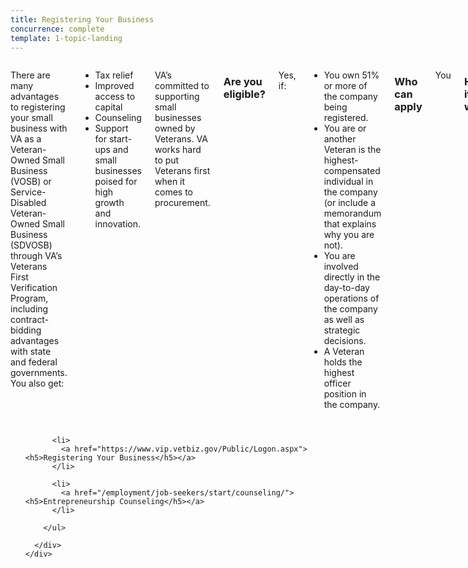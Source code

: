 ```yaml
---
title: Registering Your Business
concurrence: complete
template: 1-topic-landing
---
```


<div class="main" role="main" markdown="0">

<div class="section one" markdown="0">
<div class="primary" markdown="0">
<div class="row" markdown="0">
<div class="small-12 columns" markdown="1">

There are many advantages to registering your small business with VA as a Veteran-Owned Small Business (VOSB) or Service-Disabled Veteran-Owned Small Business (SDVOSB) through VA’s Veterans First Verification Program, including contract-bidding advantages with state and federal governments. You also get:

- Tax relief 
- Improved access to capital 
- Counseling
- Support for start-ups and small businesses poised for high growth and innovation. 
 
VA’s committed to supporting small businesses owned by Veterans. VA works hard to put Veterans first when it comes to procurement. 

### Are you eligible?
Yes, if:

- You own 51% or more of the company being registered.
- You are or another Veteran is the highest-compensated individual in the company (or include a memorandum that explains why you are not).
- You are involved directly in the day-to-day operations of the company as well as strategic decisions.
- A Veteran holds the highest officer position in the company.

### Who can apply
You

### How it works
[Apply online](https://www.vip.vetbiz.gov/).

### Learn more
Contact a [trained specialist](/_dummy-placeholder.html) who can coach you through the application process.


</div>
</div>
</div>


  <div class="navigation">
    <div class="row">
      <div class="small-12 columns">
        <ul class="small-block-grid-1 medium-block-grid-3 cards small">

          <li>
            <a href="https://www.vip.vetbiz.gov/Public/Logon.aspx"><h5>Registering Your Business</h5></a>
          </li>

          <li>
            <a href="/employment/job-seekers/start/counseling/"><h5>Entrepreneurship Counseling</h5></a>
          </li>  

        </ul>

      </div>
    </div>  
  </div>

</div>
